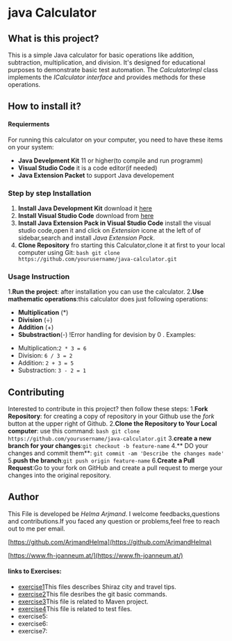 # java Calculator

## What is this project?
This is a simple Java calculator for basic operations like addition, subtraction, multiplication, and division. It's designed for educational purposes to demonstrate basic test automation. The *CalculatorImpl* class implements the *ICalculator interface* and provides methods for these operations.

## How to install it?


#### Requierments
For running this calculator on your computer, you need to have these items on your system:
- **Java Develpment Kit** 11 or higher(to compile and run programm)
- **Visual Studio Code** it is a code editor(if needed)
- **Java Extension Packet** to support Java developement

### Step by step Installation
1. **Install Java Development Kit** download it [here](https://www.oracle.com/java/technologies/javase-jdk11-downloads.html)
2. **Install Visual Studio Code** download from [here](https://code.visualstudio.com/)
3. **Install Java Extension Pack in Visual Studio Code** install the visual studio code,open it and click on *Extension* icone at the left of of sidebar,search and install *Java Extension Pack*.
4. **Clone Repository** fro starting this Calculator,clone it at first to your local computer using Git:
```bash git clone https://github.com/yourusername/java-calculator.git```

### Usage Instruction
1.**Run the project**: after installation you can use the calculator.
2.**Use mathematic operations**:this calculator does just following operations:
+ **Multiplication** (*)
+ **Division** (÷)
+ **Addition** (+)
+ **Sbubstraction**(-) !Error handling for devision by 0 . 
Examples:
- Multiplication:`2 * 3 = 6` 
- Division: `6 / 3 = 2`
- Addition: `2 + 3 = 5`
- Substraction: `3 - 2 = 1`

## Contributing
Interested to contribute in this project? then follow these steps:
1.**Fork Repository**: for creating a copy of repository in your Github use the *fork* button at the upper right of Github.
2.**Clone the Repository to Your Local computer**: use this command:
```bash git clone https://github.com/yourusername/java-calculator.git```
3.**create a new branch for your changes**:```git checkout -b feature-name```
4.** DO your changes and commit them**:
```git commit -am 'Describe the changes made'```
5.**push the branch**:```git push origin feature-name```
6.**Create a Pull Request**:Go to your fork on GitHub and create a pull request to merge your changes into the original repository.

## Author
This File is developed be *Helma Arjmand*.
I welcome feedbacks,questions and contributions.If you faced any question or problems,feel free to reach out to me per email.

[https://github.com/ArjmandHelma](https://github.com/ArjmandHelma)

[https://www.fh-joanneum.at/](https://www.fh-joanneum.at/)

#### links to Exercises:
+ [exercise1](Exercise1.md)This files describes Shiraz city and travel tips.
+ [exercise2](exercise2.md)This file desribes the git basic commands.
+ [exercise3](exercise3.md)This file is related to Maven project.
+ [exercise4](exercise4.md)This file is related to test files.
+ exercise5:
+ exercise6:
+ exercise7:





 










   
